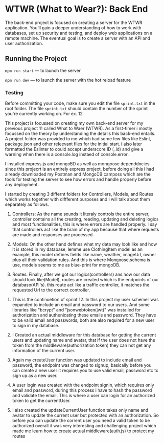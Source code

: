 # WTWR (What to Wear?): Back End

The back-end project is focused on creating a server for the WTWR application. You’ll gain a deeper understanding of how to work with databases, set up security and testing, and deploy web applications on a remote machine. The eventual goal is to create a server with an API and user authorization.

## Running the Project

`npm run start` — to launch the server

`npm run dev` — to launch the server with the hot reload feature

### Testing

Before committing your code, make sure you edit the file `sprint.txt` in the root folder. The file `sprint.txt` should contain the number of the sprint you're currently working on. For ex. 12

<!-- The Purpose and Functionalities of this Sprint 12 Project -->

This project is focussed on creating my own back-end server for my previous project 11 called What to Waer (WTWR). As a first-timer i mostly focussed on the theory by understanding the details this back-end entails. A project folder was provided to me which had some few files like Eslint, package.json and other releevant files for the initial start. i also later formatted the Eslinter to could accept underscore ID (\_id) and give a warning when there is a console.log instaed of console.error.

I installed express.js and mongoBD as well as mongoose dependdncies since this projecrt is an entirely express project, before doing all this i had already downloaded my Postman and MongoDB camposs which are the tools for testing the server to see how errors and handle properly before any deployment.

I started by creating 3 differnt folders for Controllers, Models, and Routes which works together with diffferent purposes and i will talk about them separately as follows.

1. Controllers: As the name sounds it literaly controls the entire server, controller contains all the creating, reading, updating and deleting logics and most functionalities, this is where errors are handled properly. I say that controllers act like the brain of my app because that where requests are made and responses are processed.

2. Models: On the other hand defines what my data may look like and how it is stored in my database, lemme use ClothingItem model as an example, this model defines fields like name, weather, imageUrl, owner plus all their validation rules. And this is where Mongoose.schema is use, models seems to me as blue-print for mongoDB.

3. Routes: Finally, after we got our logics(controllers) ans how our data should look like(Model), routes are created which is the endpoints of our database(API's). this route act like a traffic controller, it matches the requested Url to the correct controller.

<!-- The Purpose and Functionalities of Sprint 13 (Actual Middleware and Authoriztion (PROTECTION)) -->

1. This is the continuetion of sprint 12. In this project my user schemer was expanded to include an email and password to our users. And some libraries like "bcrypt" and "jsonwebtoken(jwt)" was installed for authorization and authenicating these emails and password. They have to be valid email and passwords, both are also required for a new user to sign in my database.

2. I Created an actual middleware for this database for getting the current users and updating name and avatar, that if the user does not have the token from the middleware(authorization token) they can not get any information of the current user.

3. Again my createUser function was updated to include email and password, the endpoint was changed to signup, basically before you can create a new user it requires you to use valid email, password etc to sign up as a new user.

4. A user login was created with the endpoint signin, which requires only email and password, during this process i have to hash the password and validate the email. This is where a user can login for an authorized token to get the currentUser.

5. I also created the updateCurrentUser function takes only name and avatar to update the current user but protected with an authorization. So before you can update the corrent user you need a valid token to be authorized
   overall it was very interesting and challenging project which made me learn how to create actual middleware(auth.js) to protect my routes
